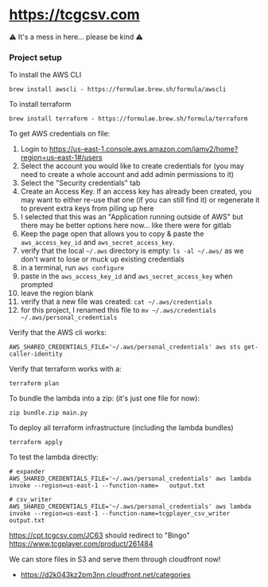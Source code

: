 # https://tcgcsv.com

⚠️ It's a mess in here... please be kind ⚠️

### Project setup

To install the AWS CLI
```
brew install awscli - https://formulae.brew.sh/formula/awscli
```

To install terraform
```
brew install terraform - https://formulae.brew.sh/formula/terraform
```

To get AWS credentials on file:
1. Login to https://us-east-1.console.aws.amazon.com/iamv2/home?region=us-east-1#/users
2. Select the account you would like to create credentials for (you may need to create a whole account and add admin permissions to it)
3. Select the "Security credentials" tab
4. Create an Access Key. If an access key has already been created, you may want to either re-use that one (if you can still find it) or regenerate it to prevent extra keys from piling up here
5. I selected that this was an "Application running outside of AWS" but there may be better options here now... like there were for gitlab
6. Keep the page open that allows you to copy & paste the `aws_access_key_id` and `aws_secret_access_key`.
7. verify that the local `~/.aws` directory is empty: `ls -al ~/.aws/` as we don't want to lose or muck up existing credentials
8. in a terminal, run `aws configure`
9. paste in the `aws_access_key_id` and `aws_secret_access_key` when prompted
10. leave the region blank
11. verify that a new file was created: `cat ~/.aws/credentials`
12. for this project, I renamed this file to `mv ~/.aws/credentials ~/.aws/personal_credentials`

Verify that the AWS cli works:
```
AWS_SHARED_CREDENTIALS_FILE='~/.aws/personal_credentials' aws sts get-caller-identity
```

Verify that terraform works with a:
```
terraform plan
```

To bundle the lambda into a zip: (it's just one file for now):

```
zip bundle.zip main.py
```

To deploy all terraform infrastructure (including the lambda bundles)
```
terraform apply
```

To test the lambda directly:

```
# expander
AWS_SHARED_CREDENTIALS_FILE='~/.aws/personal_credentials' aws lambda invoke --region=us-east-1 --function-name=   output.txt

# csv_writer
AWS_SHARED_CREDENTIALS_FILE='~/.aws/personal_credentials' aws lambda invoke --region=us-east-1 --function-name=tcgplayer_csv_writer output.txt
```

https://cpt.tcgcsv.com/JC63 should redirect to "Bingo" https://www.tcgplayer.com/product/261484

We can store files in S3 and serve them through cloudfront now! 
  - https://d2k043kz2pm3nn.cloudfront.net/categories